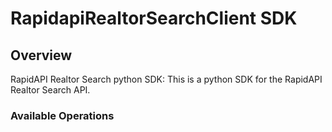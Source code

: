 # RapidapiRealtorSearchClient SDK

## Overview

RapidAPI Realtor Search python SDK: This is a python SDK for the RapidAPI Realtor Search API.


### Available Operations
